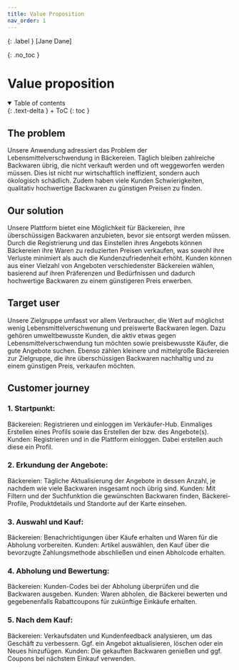 ```yaml
---
title: Value Proposition
nav_order: 1
---
```


{: .label }
[Jane Dane]

{: .no_toc }
# Value proposition

<details open markdown="block">
{: .text-delta }
<summary>Table of contents</summary>
+ ToC
{: toc }
</details>

## The problem
Unsere Anwendung adressiert das Problem der Lebensmittelverschwendung in Bäckereien. Täglich bleiben zahlreiche Backwaren übrig, die nicht verkauft werden und oft weggeworfen werden müssen. Dies ist nicht nur wirtschaftlich ineffizient, sondern auch ökologisch schädlich. Zudem haben viele Kunden Schwierigkeiten, qualitativ hochwertige Backwaren zu günstigen Preisen zu finden.

## Our solution

Unsere Plattform bietet eine Möglichkeit für Bäckereien, ihre überschüssigen Backwaren anzubieten, bevor sie entsorgt werden müssen. Durch die Registrierung und das Einstellen ihres Angebots können Bäckereien ihre Waren zu reduzierten Preisen verkaufen, was sowohl ihre Verluste minimiert als auch die Kundenzufriedenheit erhöht. Kunden können aus einer Vielzahl von Angeboten verschiedenster Bäckereien wählen, basierend auf ihren Präferenzen und Bedürfnissen und dadurch hochwertige Backwaren zu einem günstigeren Preis erwerben.

## Target user

Unsere Zielgruppe umfasst vor allem Verbraucher, die Wert auf möglichst wenig Lebensmittelverschwenung und preiswerte Backwaren legen. Dazu gehören umweltbewusste Kunden, die aktiv etwas gegen Lebensmittelverschwendung tun möchten sowie preisbewusste Käufer, die gute Angebote suchen. Ebenso zählen kleinere und mittelgroße Bäckereien zur Zielgruppe, die ihre überschüssigen Backwaren nachhaltig und zu einem günstigen Preis, verkaufen möchten.

## Customer journey

### 1. Startpunkt:
Bäckereien: Registrieren und einloggen im Verkäufer-Hub. Einmaliges Erstellen eines Profils sowie das Erstellen der bzw. des Angebote(s).
Kunden: Registrieren und in die Plattform einloggen. Dabei erstellen auch diese ein Profil.

### 2. Erkundung der Angebote:
Bäckereien: Tägliche Aktualisierung der Angebote in dessen Anzahl, je nachdem wie viele Backwaren insgesamt noch übrig sind.
Kunden: Mit Filtern und der Suchfunktion die gewünschten Backwaren finden, Bäckerei-Profile, Produktdetails und Standorte auf der Karte einsehen.

### 3. Auswahl und Kauf:
Bäckereien: Benachrichtigungen über Käufe erhalten und Waren für die Abholung vorbereiten.
Kunden: Artikel auswählen, den Kauf über die bevorzugte Zahlungsmethode abschließen und einen Abholcode erhalten.

### 4. Abholung und Bewertung:
Bäckereien: Kunden-Codes bei der Abholung überprüfen und die Backwaren ausgeben.
Kunden: Waren abholen, die Bäckerei bewerten und gegebenenfalls Rabattcoupons für zukünftige Einkäufe erhalten.

### 5. Nach dem Kauf:
Bäckereien: Verkaufsdaten und Kundenfeedback analysieren, um das Geschäft zu verbessern. Ggf. ein Angebot aktualisieren, löschen oder ein Neues hinzufügen.
Kunden: Die gekauften Backwaren genießen und ggf. Coupons bei nächstem Einkauf verwenden.

